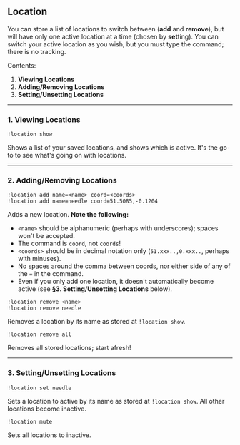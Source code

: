 ## Location
You can store a list of locations to switch between (**add** and **remove**), but will have only one active location at a time (chosen by **set**ting). You can switch your active location as you wish, but you must type the command; there is no tracking.

Contents:
1. **Viewing Locations**
2. **Adding/Removing Locations**
3. **Setting/Unsetting Locations**

---

### 1. Viewing Locations
```
!location show
```
Shows a list of your saved locations, and shows which is active. It's the go-to to see what's going on with locations.

---

### 2. Adding/Removing Locations
```
!location add name=<name> coord=<coords>
!location add name=needle coord=51.5085,-0.1204
```
Adds a new location. **Note the following:**
* `<name>` should be alphanumeric (perhaps with underscores); spaces won't be accepted.
* The command is `coord`, not `coords`!
* `<coords>` should be in decimal notation only (`51.xxx..,0.xxx..`, perhaps with minuses).
* No spaces around the comma between coords, nor either side of any of the `=` in the command.
* Even if you only add one location, it doesn't automatically become active (see **§3. Setting/Unsetting Locations** below).

```
!location remove <name>
!location remove needle
```
Removes a location by its name as stored at `!location show`.
```
!location remove all
```
Removes all stored locations; start afresh!

---

### 3. Setting/Unsetting Locations
```
!location set needle
```
Sets a location to active by its name as stored at `!location show`. All other locations become inactive.
```
!location mute
```
Sets all locations to inactive.